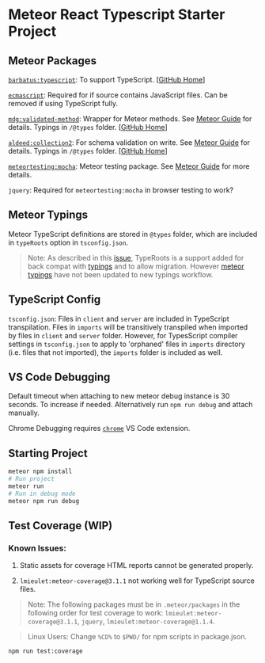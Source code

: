 # Meteor React Typescript Starter Project

## Meteor Packages

[`barbatus:typescript`](https://atmospherejs.com/barbatus/typescript): To support TypeScript. [[GitHub Home](https://github.com/barbatus/typescript)]

[`ecmascript`](https://atmospherejs.com/meteor/ecmascript): Required for if source contains JavaScript files. Can be removed if using TypeScript fully.

[`mdg:validated-method`](https://atmospherejs.com/mdg/validated-method): Wrapper for Meteor methods. See [Meteor Guide](https://guide.meteor.com/methods.html#validated-method) for details. Typings in `/@types` folder. [[GitHub Home](https://github.com/meteor/validated-method)]

[`aldeed:collection2`](https://atmospherejs.com/aldeed/collection2): For schema validation on write. See [Meteor Guide](https://guide.meteor.com/collections.html#schemas-on-write) for details. Typings in `/@types` folder. [[GitHub Home](https://github.com/aldeed/meteor-collection2)]

[`meteortesting:mocha`](https://atmospherejs.com/meteortesting/mocha): Meteor testing package. See [Meteor Guide](https://guide.meteor.com/testing.html) for more details.

`jquery`: Required for `meteortesting:mocha` in browser testing to work?

## Meteor Typings

Meteor TypeScript definitions are stored in `@types` folder, which are included in `typeRoots` option in `tsconfig.json`.

> Note: As described in this [issue](https://github.com/Microsoft/TypeScript/issues/22217), TypeRoots is a support added for back compat with [typings](https://github.com/typings/typings) and to allow migration. However [meteor typings](https://github.com/meteor-typings) have not been updated to new typings workflow.

## TypeScript Config

`tsconfig.json`: Files in `client` and `server` are included in TypeScript transpilation. Files in `imports` will be transitively transpiled when imported by files in `client` and `server` folder. However, for TypesScript compiler settings in `tsconfig.json` to apply to 'orphaned' files in `imports` directory (i.e. files that not imported), the `imports` folder is included as well.

## VS Code Debugging

Default timeout when attaching to new meteor debug instance is 30 seconds. To increase if needed. Alternatively run `npm run debug` and attach manually.

Chrome Debugging requires [`chrome`](https://marketplace.visualstudio.com/items?itemName=msjsdiag.debugger-for-chrome) VS Code extension.

## Starting Project

```bash
meteor npm install
# Run project
meteor run
# Run in debug mode
meteor npm run debug
```

## Test Coverage (WIP)

### Known Issues:

1. Static assets for coverage HTML reports cannot be generated properly.

2. `lmieulet:meteor-coverage@3.1.1` not working well for TypeScript source files.

> Note: The following packages must be in `.meteor/packages` in the following order for test coverage to work: `lmieulet:meteor-coverage@3.1.1`, `jquery`, `lmieulet:meteor-coverage@1.1.4`.

> Linux Users: Change `%CD%` to `$PWD/` for npm scripts in package.json.

```
npm run test:coverage
```
